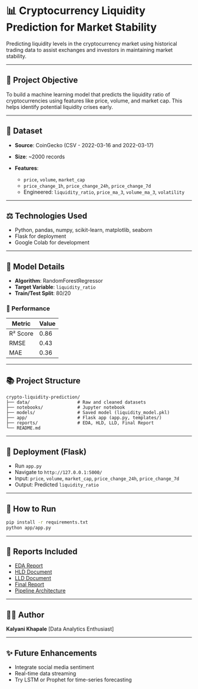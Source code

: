 # 📊 Cryptocurrency Liquidity Prediction for Market Stability

Predicting liquidity levels in the cryptocurrency market using historical trading data to assist exchanges and investors in maintaining market stability.

---

## 🚀 Project Objective

To build a machine learning model that predicts the liquidity ratio of cryptocurrencies using features like price, volume, and market cap. This helps identify potential liquidity crises early.

---

## 📂 Dataset

* **Source**: CoinGecko (CSV - 2022-03-16 and 2022-03-17)
* **Size**: \~2000 records
* **Features**:

  * `price`, `volume`, `market_cap`
  * `price_change_1h`, `price_change_24h`, `price_change_7d`
  * Engineered: `liquidity_ratio`, `price_ma_3`, `volume_ma_3`, `volatility`

---

## ⚖️ Technologies Used

* Python, pandas, numpy, scikit-learn, matplotlib, seaborn
* Flask for deployment
* Google Colab for development

---

## 🔢 Model Details

* **Algorithm**: RandomForestRegressor
* **Target Variable**: `liquidity_ratio`
* **Train/Test Split**: 80/20

### 🔢 Performance

| Metric   | Value |
| -------- | ----- |
| R² Score | 0.86  |
| RMSE     | 0.43  |
| MAE      | 0.36  |

---

## 📚 Project Structure

```
crypto-liquidity-prediction/
├── data/                  # Raw and cleaned datasets
├── notebooks/             # Jupyter notebook
├── models/                # Saved model (liquidity_model.pkl)
├── app/                   # Flask app (app.py, templates/)
├── reports/               # EDA, HLD, LLD, Final Report
└── README.md
```

---

## 🚪 Deployment (Flask)

* Run `app.py`
* Navigate to `http://127.0.0.1:5000/`
* Input: `price`, `volume`, `market_cap`, `price_change_24h`, `price_change_7d`
* Output: Predicted `liquidity_ratio`

---

## 🔧 How to Run

```bash
pip install -r requirements.txt
python app/app.py
```

---

## 📃 Reports Included

* [EDA Report](./reports/EDA_Report.pdf)
* [HLD Document](./reports/HLD.pdf)
* [LLD Document](./reports/LLD.pdf)
* [Final Report](./reports/Final_Report.pdf)
* [Pipeline Architecture](./reports/Pipeline_Architecture.pdf)

---

## 👨‍💼 Author

**Kalyani Khapale**
 [Data Analytics Enthusiast]

---

## ✨ Future Enhancements

* Integrate social media sentiment
* Real-time data streaming
* Try LSTM or Prophet for time-series forecasting
